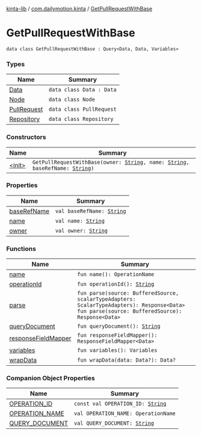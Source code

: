 [kinta-lib](../../index.md) / [com.dailymotion.kinta](../index.md) / [GetPullRequestWithBase](./index.md)

# GetPullRequestWithBase

`data class GetPullRequestWithBase : Query<Data, Data, Variables>`

### Types

| Name | Summary |
|---|---|
| [Data](-data/index.md) | `data class Data : Data` |
| [Node](-node/index.md) | `data class Node` |
| [PullRequest](-pull-request/index.md) | `data class PullRequest` |
| [Repository](-repository/index.md) | `data class Repository` |

### Constructors

| Name | Summary |
|---|---|
| [&lt;init&gt;](-init-.md) | `GetPullRequestWithBase(owner: `[`String`](https://kotlinlang.org/api/latest/jvm/stdlib/kotlin/-string/index.html)`, name: `[`String`](https://kotlinlang.org/api/latest/jvm/stdlib/kotlin/-string/index.html)`, baseRefName: `[`String`](https://kotlinlang.org/api/latest/jvm/stdlib/kotlin/-string/index.html)`)` |

### Properties

| Name | Summary |
|---|---|
| [baseRefName](base-ref-name.md) | `val baseRefName: `[`String`](https://kotlinlang.org/api/latest/jvm/stdlib/kotlin/-string/index.html) |
| [name](name.md) | `val name: `[`String`](https://kotlinlang.org/api/latest/jvm/stdlib/kotlin/-string/index.html) |
| [owner](owner.md) | `val owner: `[`String`](https://kotlinlang.org/api/latest/jvm/stdlib/kotlin/-string/index.html) |

### Functions

| Name | Summary |
|---|---|
| [name](name.md) | `fun name(): OperationName` |
| [operationId](operation-id.md) | `fun operationId(): `[`String`](https://kotlinlang.org/api/latest/jvm/stdlib/kotlin/-string/index.html) |
| [parse](parse.md) | `fun parse(source: BufferedSource, scalarTypeAdapters: ScalarTypeAdapters): Response<Data>`<br>`fun parse(source: BufferedSource): Response<Data>` |
| [queryDocument](query-document.md) | `fun queryDocument(): `[`String`](https://kotlinlang.org/api/latest/jvm/stdlib/kotlin/-string/index.html) |
| [responseFieldMapper](response-field-mapper.md) | `fun responseFieldMapper(): ResponseFieldMapper<Data>` |
| [variables](variables.md) | `fun variables(): Variables` |
| [wrapData](wrap-data.md) | `fun wrapData(data: Data?): Data?` |

### Companion Object Properties

| Name | Summary |
|---|---|
| [OPERATION_ID](-o-p-e-r-a-t-i-o-n_-i-d.md) | `const val OPERATION_ID: `[`String`](https://kotlinlang.org/api/latest/jvm/stdlib/kotlin/-string/index.html) |
| [OPERATION_NAME](-o-p-e-r-a-t-i-o-n_-n-a-m-e.md) | `val OPERATION_NAME: OperationName` |
| [QUERY_DOCUMENT](-q-u-e-r-y_-d-o-c-u-m-e-n-t.md) | `val QUERY_DOCUMENT: `[`String`](https://kotlinlang.org/api/latest/jvm/stdlib/kotlin/-string/index.html) |
